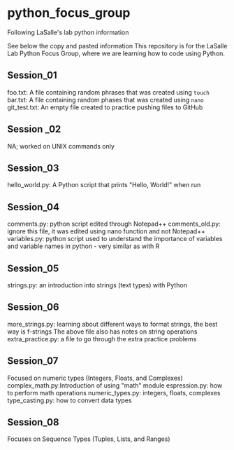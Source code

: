 # python_focus_group
Following LaSalle's lab python information

See below the copy and pasted information
This repository is for the LaSalle Lab Python Focus Group, where we are learning how to code using Python.

## Session_01
foo.txt: A file containing random phrases that was created using `touch`
bar.txt: A file containing random phases that was created using `nano`
git_test.txt: An empty file created to practice pushing files to GitHub

## Session _02
NA; worked on UNIX commands only

## Session_03
hello_world.py: A Python script that prints "Hello, World!" when run

## Session_04
comments.py: python script edited through Notepad++
comments_old.py: ignore this file, it was edited using nano function and not Notepad++
variables.py: python script used to understand the importance of variables and variable names in python - very similar as with R

## Session_05
strings.py: an introduction into strings (text types) with Python

## Session_06
more_strings.py: learning about different ways to format strings, the best way is f-strings
The above file also has notes on string operations
extra_practice.py: a file to go through the extra practice problems


## Session_07
Focused on numeric types (Integers, Floats, and Complexes)
complex_math.py:Introduction of using "math" module 
espression.py: how to perform math operations
numeric_types.py: integers, floats, complexes
type_casting.py: how to convert data types

## Session_08
Focuses on Sequence Types (Tuples, Lists, and Ranges)
